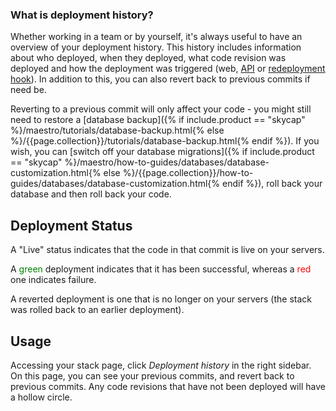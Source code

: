 
### What is deployment history?
Whether working in a team or by yourself, it's always useful to have an overview of your deployment history. This history includes
information about who deployed, when they deployed, what code revision was deployed and how the deployment was triggered (web, [API](http://developers.cloud66.com) or [redeployment hook](/tutorials/redeployment-hook.html)). In addition to this, you can also revert
back to previous commits if need be.

Reverting to a previous commit will only affect your code - you might still need to restore a [database backup]({% if include.product == "skycap" %}/maestro/tutorials/database-backup.html{% else %}/{{page.collection}}/tutorials/database-backup.html{% endif %}). If you wish, you can [switch off your database migrations]({% if include.product == "skycap" %}/maestro/how-to-guides/databases/database-customization.html{% else %}/{{page.collection}}/how-to-guides/databases/database-customization.html{% endif %}), roll back your database and then roll back your code.

## Deployment Status
A "Live" status indicates that the code in that commit is live on your servers.

A <font color="green">green</font> deployment indicates that it has been successful, whereas a <font color="red">red</font> one indicates failure.

A reverted deployment is one that is no longer on your servers (the stack was rolled back to an earlier deployment).


## Usage
Accessing your stack page, click _Deployment history_ in the right sidebar. On this page, you can see your previous commits, and revert back to previous commits. Any code revisions that have not been deployed will have a hollow circle.

